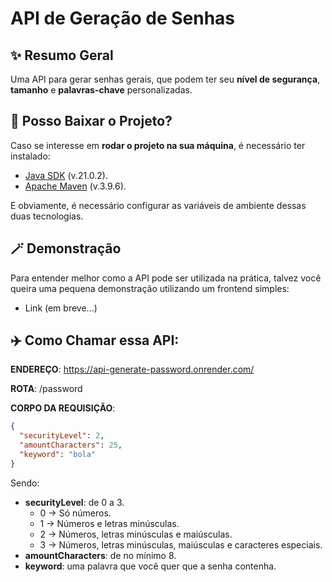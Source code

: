 # API de Geração de Senhas
## ✨ Resumo Geral
Uma API para gerar senhas gerais, que podem ter seu **nível de segurança**, **tamanho** e **palavras-chave** personalizadas.

## 🤔 Posso Baixar o Projeto?
Caso se interesse em **rodar o projeto na sua máquina**, é necessário ter instalado:
- [Java SDK](https://www.oracle.com/br/java/technologies/downloads/) (v.21.0.2).
- [Apache Maven](https://maven.apache.org/download.cgi) (v.3.9.6).

E obviamente, é necessário configurar as variáveis de ambiente dessas duas tecnologias.

## 🪄 Demonstração
Para entender melhor como a API pode ser utilizada na prática, talvez você queira uma pequena demonstração utilizando um frontend simples:
- Link (em breve...)

## ✈️ Como Chamar essa API:
**ENDEREÇO**: https://api-generate-password.onrender.com/

**ROTA**: /password

**CORPO DA REQUISIÇÃO**:
```json
{
  "securityLevel": 2,
  "amountCharacters": 25,
  "keyword": "bola"
}
```
Sendo:
- **securityLevel**: de 0 a 3.
  - 0 -> Só números.
  - 1 -> Números e letras minúsculas.
  - 2 -> Números, letras minúsculas e maiúsculas.
  - 3 -> Números, letras minúsculas, maiúsculas e caracteres especiais.
- **amountCharacters**: de no mínimo 8.
- **keyword**: uma palavra que você quer que a senha contenha.
